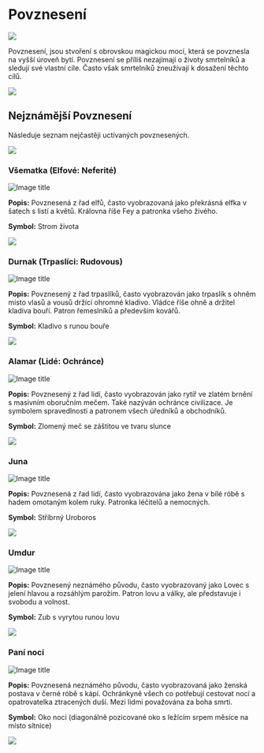 # Povznesení

<img src="/assets/sep_line.png"/>

Povznesení, jsou stvoření s obrovskou magickou mocí, která se povznesla na vyšší úroveň bytí. Povznesení se příliš nezajímají o životy smrtelníků a sledují své vlastní cíle. Často však smrtelníků zneužívají k dosažení těchto cílů.

<img src="/assets/sep_line.png"/>

## Nejznámější Povznesení

Následuje seznam nejčastěji uctívaných povznesených.

<img src="/assets/sep_line.png"/>

### Všematka (Elfové: Neferité)

![Image title](/assets/OW/gods/Vsematka.jpg)

**Popis:** Povznesená z řad elfů, často vyobrazovaná jako překrásná elfka v šatech s listí a květů. Královna říše Fey a patronka všeho živého.

**Symbol:** Strom života

<img src="/assets/sep_line.png"/>

### Durnak (Trpaslíci: Rudovous)

![Image title](/assets/OW/gods/Durnak.jpg)

**Popis:** Povznesený z řad trpaslíků, často vyobrazován jako trpaslík s ohněm místo vlasů a vousů držící ohromné kladivo. Vládce říše ohně a držitel kladiva bouří. Patron řemeslníků a především kovářů.

**Symbol:** Kladivo s runou bouře

<img src="/assets/sep_line.png"/>

### Alamar (Lidé: Ochránce)

![Image title](/assets/OW/gods/Alamar.jpg)

**Popis:** Povznesený z řad lidí, často vyobrazován jako rytíř ve zlatém brnění s masivním oboručním mečem. Také nazýván ochránce civilizace. Je symbolem spravedlnosti a patronem všech úředníků a obchodníků.

**Symbol:** Zlomený meč se záštitou ve tvaru slunce

<img src="/assets/sep_line.png"/>

### Juna

![Image title](/assets/OW/gods/Juna.jpg)

**Popis:** Povznesená z řad lidí, často vyobrazována jako žena v bílé róbě s hadem omotaným kolem ruky. Patronka léčitelů a nemocných.

**Symbol:** Stříbrný Uroboros

<img src="/assets/sep_line.png"/>

### Umdur

![Image title](/assets/OW/gods/Umdur.jpg)

**Popis:** Povznesený neznámého původu, často vyobrazovaný jako Lovec s jelení hlavou a rozsáhlým parožím. Patron lovu a války, ale představuje i svobodu a volnost.

**Symbol:** Zub s vyrytou runou lovu

<img src="/assets/sep_line.png"/>

### Paní noci

![Image title](/assets/OW/gods/Nightmother.jpg)

**Popis:** Povznesená neznámého původu, často vyobrazovaná jako ženská postava v černé róbě s kápí. Ochránkyně všech co potřebují cestovat nocí a opatrovatelka ztracených duší. Mezi lidmi považována za boha smrti. 

**Symbol:** Oko noci (diagonálně pozicované oko s ležícím srpem měsíce na místo sítnice)

<img src="/assets/sep_line.png"/>
